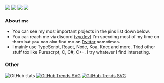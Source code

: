 
[![](https://img.shields.io/github/followers/vycdev?label=Follow%20me&style=social)](https://github.com/login?return_to=https%3A%2F%2Fgithub.com%2Fvycdev) [![](https://img.shields.io/twitch/status/vycdev?style=social)](https://www.twitch.tv/vycdev) [![](https://img.shields.io/twitter/follow/vycdev?style=social)](https://twitter.com/vycdev)
![](https://komarev.com/ghpvc/?username=vycdev&style=flat&color=blue&label=Visits)
### About me
- You can see my most important projects in the pins list down below. 
- You can reach me via discord ([vycdev](https://discordapp.com/users/270972671490129921)) I'm spending most of my time on there but you can also find me on [Twitter](https://twitter.com/vycdev) sometimes.
- I mainly use TypeScript, React, Node, Koa, Knex and more. Tried other stuff too like Purescript, C, C#, C++. I try whatever I find interesting.

### Other
![GitHub stats](https://github-readme-stats.vercel.app/api?username=vycdev&show_icons=true&theme=dark&line_height=40&custom_title=General+Stats&include_all_commits=true&count_private=true&hide_rank=true&disable_animations=true)
[![GitHub Trends SVG](https://api.githubtrends.io/user/svg/vycdev/langs?time_range=one_year&use_percent=True&include_private=True&theme=dark)](https://githubtrends.io)
[![GitHub Trends SVG](https://api.githubtrends.io/user/svg/vycdev/repos?time_range=one_year&include_private=True&theme=dark)](https://githubtrends.io)
